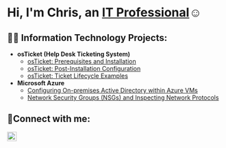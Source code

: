 <h1>Hi, I'm Chris, an <a href="https://linkedin.com/in/christopher-gilles-015623293">IT Professional</a>☺</h1>

<h2>👨‍💻 Information Technology Projects:</h2>

- <b>osTicket (Help Desk Ticketing System)</b>
  - [osTicket: Prerequisites and Installation](https://github.com/mrchrisgilles/osticket-prereqs)
  - [osTicket: Post-Installation Configuration](https://github.com/mrchrisgilles/post-install-config)
  - [osTicket: Ticket Lifecycle Examples](https://github.com/mrchrisgilles/ticket-lifecycle)
- <b>Microsoft Azure</b>
  - [Configuring On-premises Active Directory within Azure VMs](https://github.com/mrchrisgilles/configure-ad)
  - [Network Security Groups (NSGs) and Inspecting Network Protocols](https://github.com/mrchrisgilles/azure-network-protocols)

<h2>🤳Connect with me:</h2>

[<img align="left" alt="Josh | LinkedIn" width="22px" src="https://cdn.jsdelivr.net/npm/simple-icons@v3/icons/linkedin.svg" />][linkedin]

[linkedin]: https://linkedin.com/in/christopher-gilles-015623293
